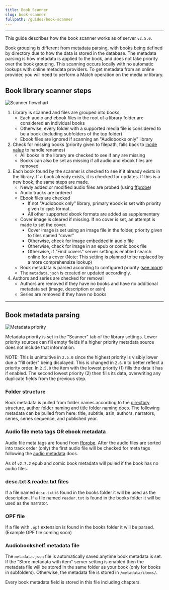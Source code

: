 ```yaml
---
title: Book Scanner
slug: book-scanner
fullpath: /guides/book-scanner
---
```


---

This guide describes how the book scanner works as of server `v2.5.0`.

Book grouping is different from metadata parsing, with books being defined by directory due to how the data is stored in the database. The metadata parsing is how metadata is applied to the book, and does not take priority over the book grouping. This scanning occurs locally with no automatic lookups with online metadata providers. To get metadata from an online provider, you will need to perform a Match operation on the media or library.

## Book library scanner steps
![Scanner flowchart](/guides/scanner/scanner_flowchart.png)
1. Library is scanned and files are grouped into books.
    - Each audio and ebook files in the root of a library folder are considered an individual books
    - Otherwise, every folder with a supported media file is considered to be a book (including subfolders of the top folder)
    - Ebook files are ignored if scanning an "Audiobooks only" library
2. Check for missing books (priority given to filepath, falls back to [inode value](https://wikipedia.org/wiki/Inode) to handle renames)
    - All books in the library are checked to see if any are missing
    - Books can also be set as missing if all audio and ebook files are removed
3. Each book found by the scanner is checked to see if it already exists in the library. If a book already exists, it is checked for updates. If this is a new book, the same steps are made.
    - Newly added or modified audio files are probed (using [ffprobe](https://ffmpeg.org/ffprobe.html))
    - Audio tracks are ordered
    - Ebook files are checked
        - If not "Audiobook only" library, primary ebook is set with priority given to `epub` format.
        - All other supported ebook formats are added as supplementary
    - Cover image is cleared if missing. If no cover is set, an attempt is made to set the cover.
        - Cover image is set using an image file in the folder, priority given to files named "cover"
        - Otherwise, check for image embedded in audio file
        - Otherwise, check for image in an epub or comic book file
        - Otherwise, if "Find covers" server setting is enabled search online for a cover (Note: This setting is planned to be replaced by a more comprehensize lookup)
    - Book metadata is parsed according to configured priority ([see more]($book-metadata-parsing))
    - The `metadata.json` is created or updated accordingly.
4. Authors and series are checked for removal
    - Authors are removed if they have no books and have no additional metadata set (image, description or asin)
    - Series are removed if they have no books

---

## Book metadata parsing
![Metadata priority](/guides/scanner/scanner_priority.png)

Metadata priority is set in the "Scanner" tab of the library settings. Lower priority sources can fill empty fields if a higher priority metadata source does not include that information.

NOTE: This is unintuitive in `2.5.0` since the highest priority is visibly lower due a "fill order" being displayed. This is changed in `2.6.0` to better reflect a priority order. In `2.5.0` the item with the lowest priority (1) fills the data it has if enabled. The second lowest priority (2) then fills its data, overwriting any duplicate fields from the previous step.

### Folder structure
Book metadata is pulled from folder names according to the [directory structure](/docs#book-directory-structure), [author folder naming](/docs#book-author-folder-naming) and [title folder naming](/docs#book-title-folder-naming) docs.
The following metadata can be pulled from here: title, subtitle, asin, authors, narrators, series, series sequence, and published year.

### Audio file meta tags OR ebook metadata
Audio file meta tags are found from [ffprobe](https://ffmpeg.org/ffprobe.html). After the audio files are sorted into track order (only) the first audio file will be checked for meta tags following the [audio metadata](/docs#book-audio-metadata) docs.

As of `v2.7.2` epub and comic book metadata will pulled if the book has no audio files.

### desc.txt & reader.txt files
If a file named `desc.txt` is found in the books folder it will be used as the description. If a file named `reader.txt` is found in the books folder it will be used as the narrator.

### OPF file
If a file with `.opf` extension is found in the books folder it will be parsed. (Example OPF file coming soon)

### Audiobookshelf metadata file
The `metadata.json` file is automatically saved anytime book metadata is set. If the "Store metadata with item" server setting is enabled then the metadata file will be stored in the same folder as your book (only for books in subfolders). Otherwise, the metadata file is stored in `/metadata/items/`.

Every book metadata field is stored in this file including chapters.

